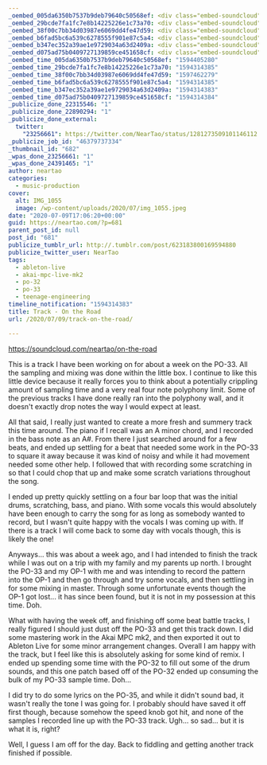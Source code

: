 ```yaml
---
_oembed_005da6350b7537b9deb79640c50568ef: <div class="embed-soundcloud"><iframe title="Chest Pain by NearTao" width="500" height="400" scrolling="no" frameborder="no" src="https://w.soundcloud.com/player/?visual=true&url=https%3A%2F%2Fapi.soundcloud.com%2Ftracks%2F855718333&show_artwork=true&maxwidth=500&maxheight=750&dnt=1"></iframe></div>
_oembed_29bcde7fa1fc7e8b14225226e1c73a70: <div class="embed-soundcloud"><iframe title="On The Road by NearTao" width="580" height="400" scrolling="no" frameborder="no" src="https://w.soundcloud.com/player/?visual=true&url=https%3A%2F%2Fapi.soundcloud.com%2Ftracks%2F855050275&show_artwork=true&maxwidth=580&maxheight=870&dnt=1"></iframe></div>
_oembed_38f00c7bb34d03987e6069dd4fe47d59: <div class="embed-soundcloud"><iframe title="On The Road by NearTao" width="750" height="400" scrolling="no" frameborder="no" src="https://w.soundcloud.com/player/?visual=true&url=https%3A%2F%2Fapi.soundcloud.com%2Ftracks%2F855050275&show_artwork=true&maxwidth=750&maxheight=1000&dnt=1"></iframe></div>
_oembed_b6fad5bc6a539c6278555f901e87c5a4: <div class="embed-soundcloud"><iframe title="On The Road by NearTao" width="500" height="400" scrolling="no" frameborder="no" src="https://w.soundcloud.com/player/?visual=true&url=https%3A%2F%2Fapi.soundcloud.com%2Ftracks%2F855050275&show_artwork=true&maxwidth=500&maxheight=750&dnt=1"></iframe></div>
_oembed_b347ec352a39ae1e9729034a63d2409a: <div class="embed-soundcloud"><iframe title="On The Road by NearTao" width="584" height="400" scrolling="no" frameborder="no" src="https://w.soundcloud.com/player/?visual=true&url=https%3A%2F%2Fapi.soundcloud.com%2Ftracks%2F855050275&show_artwork=true&maxwidth=584&maxheight=876&dnt=1"></iframe></div>
_oembed_d075ad75b0409727139859ce451658cf: <div class="embed-soundcloud"><iframe title="On The Road by NearTao" width="805" height="400" scrolling="no" frameborder="no" src="https://w.soundcloud.com/player/?visual=true&url=https%3A%2F%2Fapi.soundcloud.com%2Ftracks%2F855050275&show_artwork=true&maxwidth=805&maxheight=1000&dnt=1"></iframe></div>
_oembed_time_005da6350b7537b9deb79640c50568ef: "1594405280"
_oembed_time_29bcde7fa1fc7e8b14225226e1c73a70: "1594314385"
_oembed_time_38f00c7bb34d03987e6069dd4fe47d59: "1597462279"
_oembed_time_b6fad5bc6a539c6278555f901e87c5a4: "1594314385"
_oembed_time_b347ec352a39ae1e9729034a63d2409a: "1594314383"
_oembed_time_d075ad75b0409727139859ce451658cf: "1594314384"
_publicize_done_22315546: "1"
_publicize_done_22890294: "1"
_publicize_done_external:
  twitter:
    "23256661": https://twitter.com/NearTao/status/1281273509101146112
_publicize_job_id: "46379737334"
_thumbnail_id: "682"
_wpas_done_23256661: "1"
_wpas_done_24391465: "1"
author: neartao
categories:
  - music-production
cover:
  alt: IMG_1055
  image: /wp-content/uploads/2020/07/img_1055.jpeg
date: "2020-07-09T17:06:20+00:00"
guid: https://neartao.com/?p=681
parent_post_id: null
post_id: "681"
publicize_tumblr_url: http://.tumblr.com/post/623183800169594880
publicize_twitter_user: NearTao
tags:
  - ableton-live
  - akai-mpc-live-mk2
  - po-32
  - po-33
  - teenage-engineering
timeline_notification: "1594314383"
title: Track - On the Road
url: /2020/07/09/track-on-the-road/

---
```

https://soundcloud.com/neartao/on-the-road

This is a track I have been working on for about a week on the PO-33. All the sampling and mixing was done within the little box. I continue to like this little device because it really forces you to think about a potentially crippling amount of sampling time and a very real four note polyphony limit. Some of the previous tracks I have done really ran into the polyphony wall, and it doesn't exactly drop notes the way I would expect at least.

All that said, I really just wanted to create a more fresh and summery track this time around. The piano if I recall was an A minor chord, and I recorded in the bass note as an A#. From there I just searched around for a few beats, and ended up settling for a beat that needed some work in the PO-33 to square it away because it was kind of noisy and while it had movement needed some other help. I followed that with recording some scratching in so that I could chop that up and make some scratch variations throughout the song.

I ended up pretty quickly settling on a four bar loop that was the initial drums, scratching, bass, and piano. With some vocals this would absolutely have been enough to carry the song for as long as somebody wanted to record, but I wasn't quite happy with the vocals I was coming up with. If there is a track I will come back to some day with vocals though, this is likely the one!

Anyways... this was about a week ago, and I had intended to finish the track while I was out on a trip with my family and my parents up north. I brought the PO-33 and my OP-1 with me and was intending to record the pattern into the OP-1 and then go through and try some vocals, and then settling in for some mixing in master. Through some unfortunate events though the OP-1 got lost... it has since been found, but it is not in my possession at this time. Doh.

What with having the week off, and finishing off some beat battle tracks, I really figured I should just dust off the PO-33 and get this track down. I did some mastering work in the Akai MPC mk2, and then exported it out to Ableton Live for some minor arrangement changes. Overall I am happy with the track, but I feel like this is absolutely asking for some kind of remix. I ended up spending some time with the PO-32 to fill out some of the drum sounds, and this one patch based off of the PO-32 ended up consuming the bulk of my PO-33 sample time. Doh...

I did try to do some lyrics on the PO-35, and while it didn't sound bad, it wasn't really the tone I was going for. I probably should have saved it off first though, because somehow the speed knob got hit, and none of the samples I recorded line up with the PO-33 track. Ugh... so sad... but it is what it is, right?

Well, I guess I am off for the day. Back to fiddling and getting another track finished if possible.
